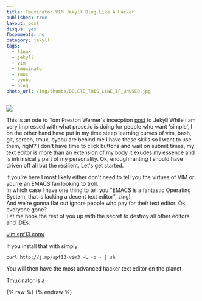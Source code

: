 ```yaml
---
title: Tmuxinator VIM Jekyll Blog Like A Hacker
published: true
layout: post
disqus: yes
fbcomments: no
category: jekyll
tags: 
  - linux
  - jekyll
  - vim
  - tmuxinator
  - tmux
  - byobu
  - blog
photo_url: /img/thumbs/DELETE_THIS_LINE_IF_UNUSED.jpg
---
```


![](/img/PICTURE_EXAMPLE.jpg)

This is an ode to Tom Preston Werner's incecption [post](http://tom.preston-werner.com/2008/11/17/blogging-like-a-hacker.html) to Jekyll
While I am very impressed with what prose.io is doing for people who want 'simple', I on the other hand have put in my time
steep learning curves of vim, bash, git, screen, tmux, byobu are behind me I have these skills so I want to use them, right?
I don't have time to click buttons and wait on submit times, my text editor is more than an extension of my body it exudes my essence
and is intrinsically part of my personality.  Ok, enough ranting I should have driven off all but the resilient.  Let's get started.

if you're here I most likely either don't need to tell you the virtues of VIM or you're an EMACS fan looking to troll.  
In which case I have one thing to tell you "EMACS is a fantastic Operating System, that is lacking a decent text editor",  zing!  
And we're gonna flat out ignore people who pay for their text editor.  Ok, everyone gone?  
Let me hook the rest of you up with the secret to destroy all other editors and IDEs:

[vim.spf13.com/](http://vim.spf13.com/)

If you install that with simply

```
curl http://j.mp/spf13-vim3 -L -o - | sh
```

You will then have the most advanced hacker text editor on the planet



[Tmuxinator](https://github.com/tmuxinator/tmuxinator) is a 

{% raw  %}
{% endraw  %}
